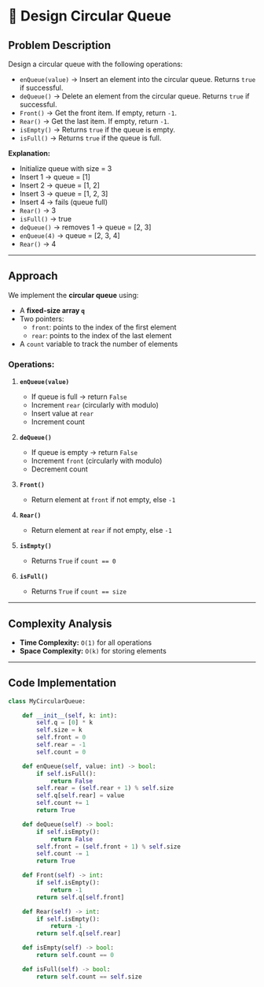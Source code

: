 # 🔄 Design Circular Queue

## Problem Description
Design a circular queue with the following operations:

- `enQueue(value)` → Insert an element into the circular queue. Returns `true` if successful.  
- `deQueue()` → Delete an element from the circular queue. Returns `true` if successful.  
- `Front()` → Get the front item. If empty, return `-1`.  
- `Rear()` → Get the last item. If empty, return `-1`.  
- `isEmpty()` → Returns `true` if the queue is empty.  
- `isFull()` → Returns `true` if the queue is full.  

**Explanation:**
- Initialize queue with size = 3  
- Insert 1 → queue = [1]  
- Insert 2 → queue = [1, 2]  
- Insert 3 → queue = [1, 2, 3]  
- Insert 4 → fails (queue full)  
- `Rear()` → 3  
- `isFull()` → true  
- `deQueue()` → removes 1 → queue = [2, 3]  
- `enQueue(4)` → queue = [2, 3, 4]  
- `Rear()` → 4  

---

## Approach

We implement the **circular queue** using:
- A **fixed-size array `q`**
- Two pointers:
  - `front`: points to the index of the first element
  - `rear`: points to the index of the last element
- A `count` variable to track the number of elements

### Operations:
1. **`enQueue(value)`**
   - If queue is full → return `False`
   - Increment `rear` (circularly with modulo)  
   - Insert value at `rear`  
   - Increment count  

2. **`deQueue()`**
   - If queue is empty → return `False`  
   - Increment `front` (circularly with modulo)  
   - Decrement count  

3. **`Front()`**
   - Return element at `front` if not empty, else `-1`  

4. **`Rear()`**
   - Return element at `rear` if not empty, else `-1`  

5. **`isEmpty()`**
   - Returns `True` if `count == 0`  

6. **`isFull()`**
   - Returns `True` if `count == size`  

---

## Complexity Analysis
- **Time Complexity:** `O(1)` for all operations  
- **Space Complexity:** `O(k)` for storing elements  

---

## Code Implementation

```python
class MyCircularQueue:

    def __init__(self, k: int):
        self.q = [0] * k
        self.size = k
        self.front = 0
        self.rear = -1
        self.count = 0

    def enQueue(self, value: int) -> bool:
        if self.isFull():
            return False
        self.rear = (self.rear + 1) % self.size
        self.q[self.rear] = value
        self.count += 1
        return True

    def deQueue(self) -> bool:
        if self.isEmpty():
            return False
        self.front = (self.front + 1) % self.size
        self.count -= 1
        return True

    def Front(self) -> int:
        if self.isEmpty():
            return -1
        return self.q[self.front]

    def Rear(self) -> int:
        if self.isEmpty():
            return -1
        return self.q[self.rear]

    def isEmpty(self) -> bool:
        return self.count == 0

    def isFull(self) -> bool:
        return self.count == self.size
